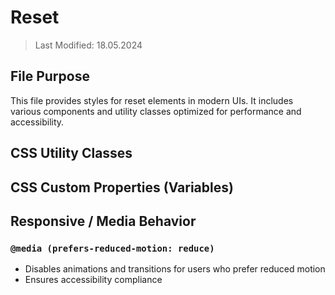 # Reset
> Last Modified: 18.05.2024

## File Purpose

This file provides styles for reset elements in modern UIs. It includes various components and utility classes optimized for performance and accessibility.

## CSS Utility Classes

<!-- Dokumentiere hier die CSS-Klassen nach dem Schema in doc_tasks.md -->

## CSS Custom Properties (Variables)



## Responsive / Media Behavior

### `@media (prefers-reduced-motion: reduce)`
- Disables animations and transitions for users who prefer reduced motion
- Ensures accessibility compliance
